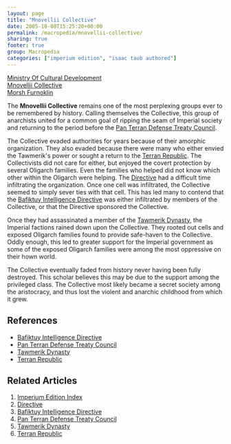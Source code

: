```yaml
---
layout: page
title: "Mnovellii Collective"
date: 2005-10-08T15:25:20+00:00
permalink: /macropedia/mnovellii-collective/
sharing: true
footer: true
group: Macropedia
categories: ["imperium edition", "isaac taub authored"]
---
```


<div class='row'>
	<div class='col-md-4'><a href='/macropedia/ministry-of-cultural-development'>Ministry Of Cultural Development</a></div>
	<div class='col-md-4'><a href='/macropedia/mnovellii-collective'>Mnovellii Collective</a></div>
	<div class='col-md-4'><a href='/macropedia/morsh-furnoklin'>Morsh Furnoklin</a></div>
</div>


The **Mnovellii Collective** remains one of the most perplexing groups ever to be remembered by history. Calling themselves the Collective, this group of anarchists united for a common goal of ripping the seam of Imperial society and returning to the period before the [Pan Terran Defense Treaty Council](/macropedia/pan-terran-defense-treaty-council).

The Collective evaded authorities for years because of their amorphic organization. They also evaded because there were many who either envied the Tawmerik's power or sought a return to the [Terran Republic](/macropedia/terran-republic). The Collectivists did not care for either, but enjoyed the covert protection by several Oligarch families. Even the families who helped did not know which other within the Oligarch were helping. The [ Directive](/macropedia/bafiktuy-intelligence-directive) had a difficult time infiltrating the organization. Once one cell was infiltrated, the Collective seemed to simply sever ties with that cell. This has led many to contend that the [Bafiktuy Intelligence Directive](/macropedia/bafiktuy-intelligence-directive) was either infiltrated by members of the Collective, or that the Directive sponsored the Collective.

Once they had assassinated a member of the [Tawmerik Dynasty](/macropedia/tawmerik-dynasty), the Imperial factions rained down upon the Collective. They rooted out cells and exposed Oligarch families found to provide safe-haven to the Collective. Oddly enough, this led to greater support for the Imperial government as some of the exposed Oligarch families were among the most oppressive on their hown world.

The Collective eventually faded from history never having been fully destroyed. This scholar believes this may be due to the support among the privileged class. The Collective most likely became a secret society among the aristocracy, and thus lost the violent and anarchic childhood from which it grew.

## References
* [Bafiktuy Intelligence Directive](/macropedia/bafiktuy-intelligence-directive)
* [Pan Terran Defense Treaty Council](/macropedia/pan-terran-defense-treaty-council)
* [Tawmerik Dynasty](/macropedia/tawmerik-dynasty)
* [Terran Republic](/macropedia/terran-republic)

## Related Articles

1. [Imperium Edition Index](/macropedia/imperium-edition-index)
2. [ Directive](/macropedia/bafiktuy-intelligence-directive)
3. [Bafiktuy Intelligence Directive](/macropedia/bafiktuy-intelligence-directive)
4. [Pan Terran Defense Treaty Council](/macropedia/pan-terran-defense-treaty-council)
5. [Tawmerik Dynasty](/macropedia/tawmerik-dynasty)
6. [Terran Republic](/macropedia/terran-republic)


 

